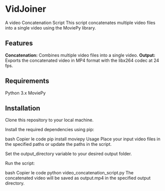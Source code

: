 # VidJoiner
A video Concatenation Script
This script concatenates multiple video files into a single video using the MoviePy library.

## Features
**Concatenation:** Combines multiple video files into a single video.
**Output:** Exports the concatenated video in MP4 format with the libx264 codec at 24 fps.

## Requirements
Python 3.x
MoviePy

## Installation
Clone this repository to your local machine.

Install the required dependencies using pip:

bash
Copier le code
pip install moviepy
Usage
Place your input video files in the specified paths or update the paths in the script.

Set the output_directory variable to your desired output folder.

Run the script:

bash
Copier le code
python video_concatenation_script.py
The concatenated video will be saved as output.mp4 in the specified output directory.
